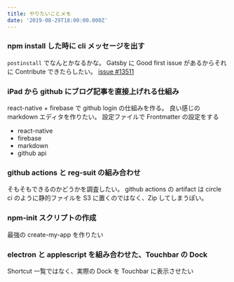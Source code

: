 ```yaml
---
title: やりたいことメモ
date: '2019-08-29T18:00:00.000Z'
---
```


### npm install した時に cli メッセージを出す

`postinstall` でなんとかなるかな。
Gatsby に Good first issue があるからそれに Contribute できたらしたい。
[issue #13511](https://github.com/gatsbyjs/gatsby/issues/13511)

### iPad から github にブログ記事を直接上げれる仕組み

react-native + firebase で github login の仕組みを作る。
良い感じの markdown エディタを作りたい。
設定ファイルで Frontmatter の設定をする

- react-native
- firebase
- markdown
- github api

### github actions と reg-suit の組み合わせ

そもそもできるのかどうかを調査したい。
github actions の artifact は circle ci のように静的ファイルを S3 に置くのではなく、Zip してしまうぽい。

### npm-init スクリプトの作成

最強の create-my-app を作りたい

### electron と applescript を組み合わせた、Touchbar の Dock

Shortcut 一覧ではなく、実際の Dock を Touchbar に表示させたい
